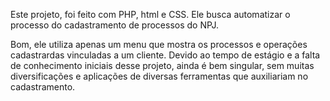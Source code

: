Este projeto, foi feito com PHP, html e CSS. Ele busca automatizar o processo do cadastramento de processos do NPJ.

Bom, ele utiliza apenas um menu que mostra os processos e operações cadastrardas vinculadas a um cliente. Devido ao tempo de estágio e a falta de conhecimento iniciais desse projeto, ainda é bem singular, sem muitas diversificações e aplicações de diversas ferramentas que auxiliariam no cadastramento.